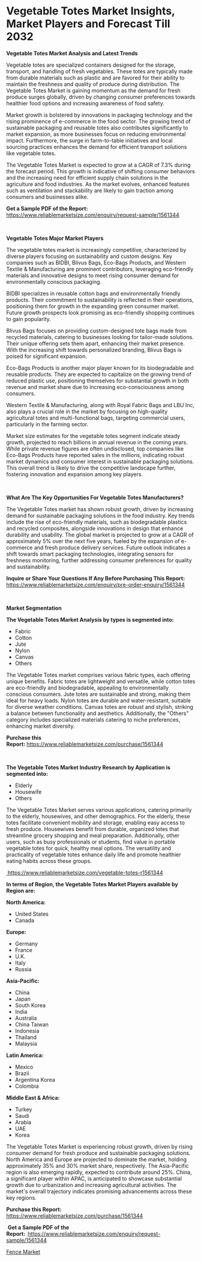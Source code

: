 <p><h1>Vegetable Totes Market Insights, Market Players and Forecast Till 2032</h1></p><p><strong>Vegetable Totes Market Analysis and Latest Trends</strong></p>
<p><p>Vegetable totes are specialized containers designed for the storage, transport, and handling of fresh vegetables. These totes are typically made from durable materials such as plastic and are favored for their ability to maintain the freshness and quality of produce during distribution. The Vegetable Totes Market is gaining momentum as the demand for fresh produce surges globally, driven by changing consumer preferences towards healthier food options and increasing awareness of food safety.</p><p>Market growth is bolstered by innovations in packaging technology and the rising prominence of e-commerce in the food sector. The growing trend of sustainable packaging and reusable totes also contributes significantly to market expansion, as more businesses focus on reducing environmental impact. Furthermore, the surge in farm-to-table initiatives and local sourcing practices enhances the demand for efficient transport solutions like vegetable totes.</p><p>The Vegetable Totes Market is expected to grow at a CAGR of 7.3% during the forecast period. This growth is indicative of shifting consumer behaviors and the increasing need for efficient supply chain solutions in the agriculture and food industries. As the market evolves, enhanced features such as ventilation and stackability are likely to gain traction among consumers and businesses alike.</p></p>
<p><strong>Get a Sample PDF of the Report:&nbsp;</strong> <a href="https://www.reliablemarketsize.com/enquiry/request-sample/1561344?utm_campaign=3112&utm_medium=2&utm_source=Github&utm_content=ia&utm_term=04042025&utm_id=vegetable-totes">https://www.reliablemarketsize.com/enquiry/request-sample/1561344</a></p>
<p>&nbsp;</p>
<p><strong>Vegetable Totes Major Market Players</strong></p>
<p><p>The vegetable totes market is increasingly competitive, characterized by diverse players focusing on sustainability and custom designs. Key companies such as BIDBI, Blivus Bags, Eco-Bags Products, and Western Textile & Manufacturing are prominent contributors, leveraging eco-friendly materials and innovative designs to meet rising consumer demand for environmentally conscious packaging.</p><p>BIDBI specializes in reusable cotton bags and environmentally friendly products. Their commitment to sustainability is reflected in their operations, positioning them for growth in the expanding green consumer market. Future growth prospects look promising as eco-friendly shopping continues to gain popularity.</p><p>Blivus Bags focuses on providing custom-designed tote bags made from recycled materials, catering to businesses looking for tailor-made solutions. Their unique offering sets them apart, enhancing their market presence. With the increasing shift towards personalized branding, Blivus Bags is poised for significant expansion.</p><p>Eco-Bags Products is another major player known for its biodegradable and reusable products. They are expected to capitalize on the growing trend of reduced plastic use, positioning themselves for substantial growth in both revenue and market share due to increasing eco-consciousness among consumers.</p><p>Western Textile & Manufacturing, along with Royal Fabric Bags and LBU Inc, also plays a crucial role in the market by focusing on high-quality agricultural totes and multi-functional bags, targeting commercial users, particularly in the farming sector.</p><p>Market size estimates for the vegetable totes segment indicate steady growth, projected to reach billions in annual revenue in the coming years. While private revenue figures are often undisclosed, top companies like Eco-Bags Products have reported sales in the millions, indicating robust market dynamics and consumer interest in sustainable packaging solutions. This overall trend is likely to drive the competitive landscape further, fostering innovation and expansion among key players.</p></p>
<p>&nbsp;</p>
<p><strong>What Are The Key Opportunities For Vegetable Totes Manufacturers?</strong></p>
<p><p>The Vegetable Totes market has shown robust growth, driven by increasing demand for sustainable packaging solutions in the food industry. Key trends include the rise of eco-friendly materials, such as biodegradable plastics and recycled composites, alongside innovations in design that enhance durability and usability. The global market is projected to grow at a CAGR of approximately 5% over the next five years, fueled by the expansion of e-commerce and fresh produce delivery services. Future outlook indicates a shift towards smart packaging technologies, integrating sensors for freshness monitoring, further addressing consumer preferences for quality and sustainability.</p></p>
<p><strong>Inquire or Share Your Questions If Any Before Purchasing This Report:</strong> <a href="https://www.reliablemarketsize.com/enquiry/pre-order-enquiry/1561344?utm_campaign=3112&utm_medium=2&utm_source=Github&utm_content=ia&utm_term=04042025&utm_id=vegetable-totes">https://www.reliablemarketsize.com/enquiry/pre-order-enquiry/1561344</a></p>
<p>&nbsp;</p>
<p><strong>Market Segmentation</strong></p>
<p><strong>The Vegetable Totes Market Analysis by types is segmented into:</strong></p>
<p><ul><li>Fabric</li><li>Cotton</li><li>Jute</li><li>Nylon</li><li>Canvas</li><li>Others</li></ul></p>
<p><p>The Vegetable Totes market comprises various fabric types, each offering unique benefits. Fabric totes are lightweight and versatile, while cotton totes are eco-friendly and biodegradable, appealing to environmentally conscious consumers. Jute totes are sustainable and strong, making them ideal for heavy loads. Nylon totes are durable and water-resistant, suitable for diverse weather conditions. Canvas totes are robust and stylish, striking a balance between functionality and aesthetics. Additionally, the "Others" category includes specialized materials catering to niche preferences, enhancing market diversity.</p></p>
<p><strong>Purchase this Report:&nbsp;</strong><a href="https://www.reliablemarketsize.com/purchase/1561344?utm_campaign=3112&utm_medium=2&utm_source=Github&utm_content=ia&utm_term=04042025&utm_id=vegetable-totes">https://www.reliablemarketsize.com/purchase/1561344</a></p>
<p>&nbsp;</p>
<p><strong>The Vegetable Totes Market Industry Research by Application is segmented into:</strong></p>
<p><ul><li>Elderly</li><li>Housewife</li><li>Others</li></ul></p>
<p><p>The Vegetable Totes Market serves various applications, catering primarily to the elderly, housewives, and other demographics. For the elderly, these totes facilitate convenient mobility and storage, enabling easy access to fresh produce. Housewives benefit from durable, organized totes that streamline grocery shopping and meal preparation. Additionally, other users, such as busy professionals or students, find value in portable vegetable totes for quick, healthy meal options. The versatility and practicality of vegetable totes enhance daily life and promote healthier eating habits across these groups.</p></p>
<p><a href="https://www.reliablemarketsize.com/vegetable-totes-r1561344?utm_campaign=3112&utm_medium=2&utm_source=Github&utm_content=ia&utm_term=04042025&utm_id=vegetable-totes">&nbsp;https://www.reliablemarketsize.com/vegetable-totes-r1561344</a></p>
<p><strong>In terms of Region, the Vegetable Totes Market Players available by Region are:</strong></p>
<p>
    <p> <strong> North America: </strong>
        <ul>
            <li>United States</li>
            <li>Canada</li>
        </ul>
        </p> 
    <p> <strong> Europe: </strong>
        <ul>
            <li>Germany</li>
            <li>France</li>
            <li>U.K.</li>
            <li>Italy</li>
            <li>Russia</li>
        </ul>
        </p> 
    <p> <strong> Asia-Pacific: </strong>
        <ul>
            <li>China</li>
            <li>Japan</li>
            <li>South Korea</li>
            <li>India</li>
            <li>Australia</li>
            <li>China Taiwan</li>
            <li>Indonesia</li>
            <li>Thailand</li>
            <li>Malaysia</li>
        </ul>
        </p> 
    <p> <strong> Latin America: </strong>
        <ul>
            <li>Mexico</li>
            <li>Brazil</li>
            <li>Argentina Korea</li>
            <li>Colombia</li>
        </ul>
        </p> 
    <p> <strong> Middle East & Africa: </strong>
        <ul>
            <li>Turkey</li>
            <li>Saudi</li>
            <li>Arabia</li>
            <li>UAE</li>
            <li>Korea</li>
        </ul>
    </p>
    </p>
<p><p>The Vegetable Totes Market is experiencing robust growth, driven by rising consumer demand for fresh produce and sustainable packaging solutions. North America and Europe are projected to dominate the market, holding approximately 35% and 30% market share, respectively. The Asia-Pacific region is also emerging rapidly, expected to contribute around 25%. China, a significant player within APAC, is anticipated to showcase substantial growth due to urbanization and increasing agricultural activities. The market's overall trajectory indicates promising advancements across these key regions.</p></p>
<p><strong>Purchase this Report: </strong><a href="https://www.reliablemarketsize.com/purchase/1561344?utm_campaign=3112&utm_medium=2&utm_source=Github&utm_content=ia&utm_term=04042025&utm_id=vegetable-totes">https://www.reliablemarketsize.com/purchase/1561344</a></p>
<p>&nbsp;<strong>Get a Sample PDF of the Report:&nbsp;&nbsp;</strong><a href="https://www.reliablemarketsize.com/enquiry/request-sample/1561344?utm_campaign=3112&utm_medium=2&utm_source=Github&utm_content=ia&utm_term=04042025&utm_id=vegetable-totes">https://www.reliablemarketsize.com/enquiry/request-sample/1561344</a></p>
<p><strong></strong></p>
<p><p><a href="https://github.com/awalinfucci/Market-Research-Report-List-1/blob/main/fence-market.md?utm_campaign=3112&utm_medium=2&utm_source=Github&utm_content=ia&utm_term=04042025&utm_id=vegetable-totes">Fence Market</a></p></p>